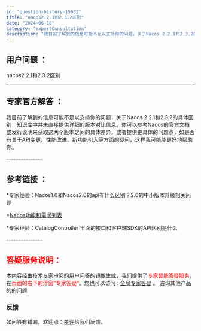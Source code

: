 ```yaml
---
id: "question-history-15632"
title: "nacos2.2.1和2.3.2区别"
date: "2024-06-18"
category: "expertConsultation"
description: "我目前了解到的信息可能不足以支持你的问题，关于Nacos 2.2.1和2.3.2的具体区别，知识库中并未直接提供详细的版本对比信息。你可以参考Nacos的官方文档或发行说明来获取这两个版本之间的具体差异，或者提供更具体的问题点，如是否有关于API变更、性能改进、新功能引入等方面的疑问，这样我可能能更"
---
```


## 用户问题 ： 
 nacos2.2.1和2.3.2区别  

---------------
## 专家官方解答 ：

我目前了解到的信息可能不足以支持你的问题，关于Nacos 2.2.1和2.3.2的具体区别，知识库中并未直接提供详细的版本对比信息。你可以参考Nacos的官方文档或发行说明来获取这两个版本之间的具体差异，或者提供更具体的问题点，如是否有关于API变更、性能改进、新功能引入等方面的疑问，这样我可能能更好地帮助你。


<font color="#949494">---------------</font> 


## 参考链接 ：

*专家经验：Nacos1.0和Nacos2.0的api有什么区别？2.0的中小版本升级相关问题 
 
 *[Nacos功能和需求列表](https://nacos.io/docs/latest/archive/feature-list)
 
 *专家经验：CatalogController 里面的接口和客户端SDK的API区别是什么 


 <font color="#949494">---------------</font> 
 


## <font color="#FF0000">答疑服务说明：</font> 

本内容经由技术专家审阅的用户问答的镜像生成，我们提供了<font color="#FF0000">专家智能答疑服务</font>，在<font color="#FF0000">页面的右下的浮窗”专家答疑“</font>。您也可以访问 : [全局专家答疑](https://answer.opensource.alibaba.com/docs/intro) 。 咨询其他产品的的问题

### 反馈
如问答有错漏，欢迎点：[差评](https://ai.nacos.io/user/feedbackByEnhancerGradePOJOID?enhancerGradePOJOId=15684)给我们反馈。
